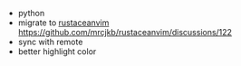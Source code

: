 - python
- migrate to [rustaceanvim](https://github.com/mrcjkb/rustaceanvim) https://github.com/mrcjkb/rustaceanvim/discussions/122
- sync with remote
- better highlight color 


